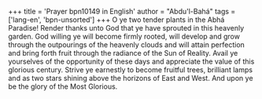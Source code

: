 +++
title = 'Prayer bpn10149 in English'
author = "Abdu'l-Bahá"
tags = ['lang-en', 'bpn-unsorted']
+++
O ye two tender plants in the Abhá Paradise!
Render thanks unto God that ye have sprouted in this heavenly garden. God willing ye will become firmly rooted, will develop and grow through the outpourings of the heavenly clouds and will attain perfection and bring forth fruit through the radiance of the Sun of Reality. Avail ye yourselves of the opportunity of these days and appreciate the value of this glorious century. Strive ye earnestly to become fruitful trees, brilliant lamps and as two stars shining above the horizons of East and West.
And upon ye be the glory of the Most Glorious.
